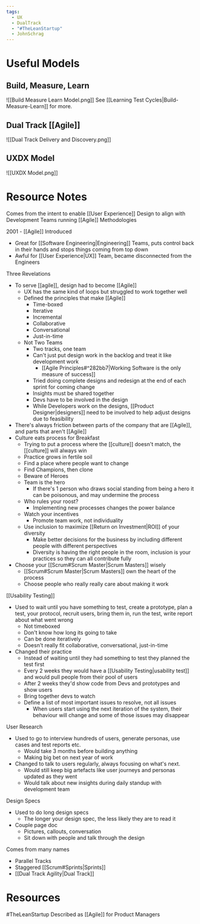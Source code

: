 ```yaml
---
tags:
  - UX
  - DualTrack
  - "#TheLeanStartup"
  - JohnSchrag
---
```

# Useful Models
## Build, Measure, Learn
![[Build Measure Learn Model.png]]
See [[Learning Test Cycles|Build-Measure-Learn]] for more.
## Dual Track [[Agile]]
![[Dual Track Delivery and Discovery.png]]

## UXDX Model
![[UXDX Model.png]]



# Resource Notes
Comes from the intent to enable [[User Experience]] Design to align with Development Teams running [[Agile]] Methodologies

2001 - [[Agile]] Introduced

-  Great for [[Software Engineering|Engineering]] Teams, puts control back in their hands and stops things coming from top down
-  Awful for [[User Experience|UX]] Team, became disconnected from the Engineers

Three Revelations

-  To serve [[agile]], design had to become [[Agile]]
	-  UX has the same kind of loops but struggled to work together well
	-  Defined the principles that make [[Agile]]
		- Time-boxed
		- Iterative
		- Incremental
		- Collaborative
		- Conversational
		- Just-in-time
	- Not Two Teams
		- Two tracks, one team
		- Can't just put design work in the backlog and treat it like development work
			- [[Agile Principles#^282bb7|Working Software is the only measure of success]]
		- Tried doing complete designs and redesign at the end of each sprint for coming change
		- Insights must be shared together
		- Devs have to be involved in the design
		- While Developers work on the designs, [[Product Designer|designers]] need to be involved to help adjust designs due to feasibility
- There's always friction between parts of the company that are [[Agile]], and parts that aren't [[Agile]]
- Culture eats process for Breakfast
	- Trying to put a process where the [[culture]] doesn't match, the [[culture]] will always win
	- Practice grows in fertile soil
	- Find a place where people want to change
	- Find Champions, then clone
	- Beware of Heroes
	- Team is the hero
		- If there's 1 person who draws social standing from being a hero it can be poisonous, and may undermine the process
	- Who rules your roost?
		- Implementing new processes changes the power balance
	- Watch your incentives
		- Promote team work, not individuality
	- Use inclusion to maximize [[Return on Investment|ROI]] of your diversity
		- Make better decisions for the business by including different people with different perspectives
		- Diversity is having the right people in the room, inclusion is your practices so they can all contribute fully
-   Choose your [[Scrum#Scrum Master|Scrum Masters]] wisely
	- [[Scrum#Scrum Master|Scrum Masters]] own the heart of the process
	- Choose people who really really care about making it work

[[Usability Testing]]
- Used to wait until you have something to test, create a prototype, plan a test, your protocol, recruit users, bring them in, run the test, write report about what went wrong
	- Not timeboxed
	- Don't know how long its going to take
	- Can be done iteratively
	- Doesn't really fit collaborative, conversational, just-in-time
-   Changed their practice
	- Instead of waiting until they had something to test they planned the test first
	- Every 2 weeks they would have a [[Usability Testing|usability test]] and would pull people from their pool of users
	- After 2 weeks they'd show code from Devs and prototypes and show users
	- Bring together devs to watch
	- Define a list of most important issues to resolve, not all issues
		- When users start using the next iteration of the system, their behaviour will change and some of those issues may disappear

User Research
- Used to go to interview hundreds of users, generate personas, use cases and test reports etc.
	- Would take 3 months before building anything
	- Making big bet on next year of work
- Changed to talk to users regularly, always focusing on what's next.
	- Would still keep big artefacts like user journeys and personas updated as they went
	- Would talk about new insights during daily standup with development team

Design Specs
- Used to do long design specs
	- The longer your design spec, the less likely they are to read it
- Couple page doc
	- Pictures, callouts, conversation
	- Sit down with people and talk through the design

Comes from many names
-   Parallel Tracks
-   Staggered [[Scrum#Sprints|Sprints]]
-   [[Dual Track Agility|Dual Track]]

# Resources
#TheLeanStartup Described as [[Agile]] for Product Managers